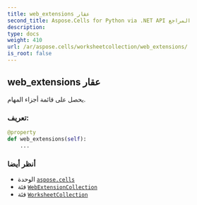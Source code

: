 ```yaml
---
title: web_extensions عقار
second_title: Aspose.Cells for Python via .NET API المراجع
description:
type: docs
weight: 410
url: /ar/aspose.cells/worksheetcollection/web_extensions/
is_root: false
---
```

##  web_extensions عقار

يحصل على قائمة أجزاء المهام.
###  تعريف:
```python
@property
def web_extensions(self):
    ...
```

###  أنظر أيضا
* الوحدة [`aspose.cells`](../../)
* فئة [`WebExtensionCollection`](/cells/python-net/ar/aspose.cells.webextensions/webextensioncollection)
* فئة [`WorksheetCollection`](/cells/python-net/ar/aspose.cells/worksheetcollection)
